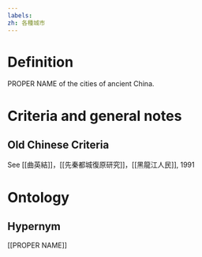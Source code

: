 ```yaml
---
labels: 
zh: 各種城市
---
```


# Definition
PROPER NAME of the cities of ancient China.
# Criteria and general notes
## Old Chinese Criteria
See [[曲英結]]，[[先秦都城復原研究]]，[[黑龍江人民]], 1991
# Ontology

## Hypernym
[[PROPER NAME]]